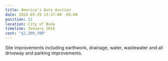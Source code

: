 ```yaml
---
title: America's Auto Auction
date: 2024-03-29 13:37:00 -05:00
position: 12
location: City of Buda
timeline: January 2016
cost: "$2,300,700"
---
```


Site improvements including earthwork, drainage, water, wastewater and all driveway and parking improvements. 